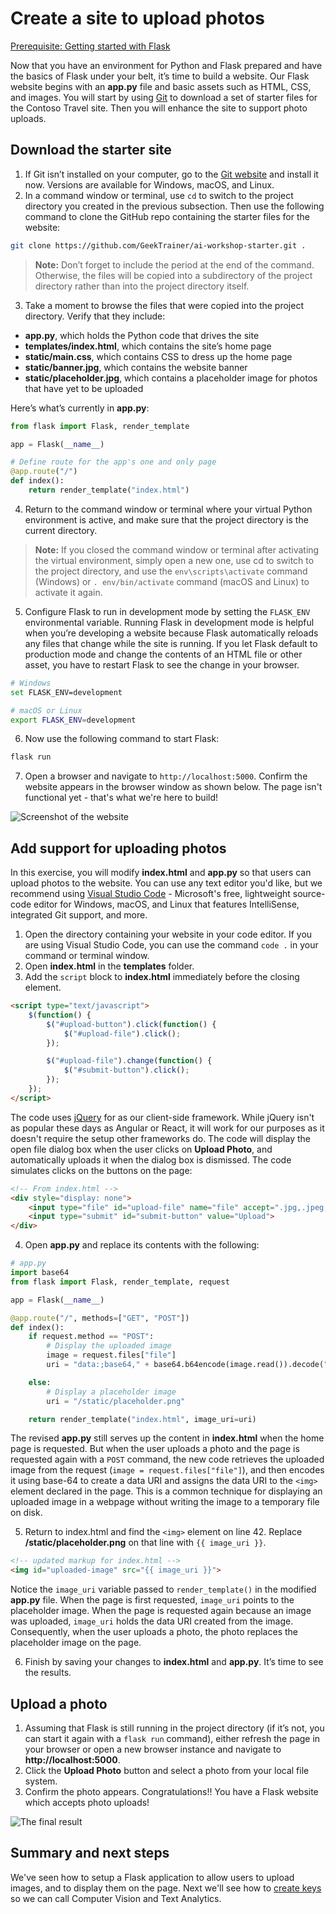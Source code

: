 # Create a site to upload photos

[Prerequisite: Getting started with Flask](./flask.md)

Now that you have an environment for Python and Flask prepared and have the basics of Flask under your belt, it’s time to build a website. Our Flask website begins with an **app.py** file and basic assets such as HTML, CSS, and images. You will start by using [Git](https://en.wikipedia.org/wiki/Git) to download a set of starter files for the Contoso Travel site. Then you will enhance the site to support photo uploads.

## Download the starter site

1. If Git isn’t installed on your computer, go to the [Git website](https://git-scm.com/) and install it now. Versions are available for Windows, macOS, and Linux.
2. In a command window or terminal, use `cd` to switch to the project directory you created in the previous subsection. Then use the following command to clone the GitHub repo containing the starter files for the website:

``` bash
git clone https://github.com/GeekTrainer/ai-workshop-starter.git .
```

> **Note:** Don’t forget to include the period at the end of the command. Otherwise, the files will be copied into a subdirectory of the project directory rather than into the project directory itself.

3. Take a moment to browse the files that were copied into the project directory. Verify that they include:

- **app.py**, which holds the Python code that drives the site
- **templates/index.html**, which contains the site’s home page
- **static/main.css**, which contains CSS to dress up the home page
- **static/banner.jpg**, which contains the website banner
- **static/placeholder.jpg**, which contains a placeholder image for photos that have yet to be uploaded

Here’s what’s currently in **app.py**:

``` python
from flask import Flask, render_template

app = Flask(__name__)

# Define route for the app's one and only page
@app.route("/")
def index():
    return render_template("index.html")
```

4. Return to the command window or terminal where your virtual Python environment is active, and make sure that the project directory is the current directory.

> **Note:** If you closed the command window or terminal after activating the virtual environment, simply open a new one, use cd to switch to the project directory, and use the `env\scripts\activate` command (Windows) or `. env/bin/activate` command (macOS and Linux) to activate it again.

5. Configure Flask to run in development mode by setting the `FLASK_ENV` environmental variable. Running Flask in development mode is helpful when you’re developing a website because Flask automatically reloads any files that change while the site is running. If you let Flask default to production mode and change the contents of an HTML file or other asset, you have to restart Flask to see the change in your browser.

``` bash
# Windows
set FLASK_ENV=development

# macOS or Linux
export FLASK_ENV=development
```

6. Now use the following command to start Flask:

``` bash
flask run
```

7. Open a browser and navigate to `http://localhost:5000`. Confirm the website appears in the browser window as shown below. The page isn't functional yet - that's what we're here to build!

![Screenshot of the website](../images/vision_contoso.png)

## Add support for uploading photos

In this exercise, you will modify **index.html** and **app.py** so that users can upload photos to the website. You can use any text editor you'd like, but we recommend using [Visual Studio Code](https://code.visualstudio.com/) - Microsoft's free, lightweight source-code editor for Windows, macOS, and Linux that features IntelliSense, integrated Git support, and more.

1. Open the directory containing your website in your code editor. If you are using Visual Studio Code, you can use the command `code .` in your command or terminal window.
2. Open **index.html** in the **templates** folder.
3. Add the `script` block to **index.html** immediately before the closing **</body>** element.

``` html
<script type="text/javascript">
    $(function() {
        $("#upload-button").click(function() {
            $("#upload-file").click();
        });

        $("#upload-file").change(function() {
            $("#submit-button").click();
        });
    });
</script>
```

The code uses [jQuery](https://jquery.com/) for as our client-side framework. While jQuery isn't as popular these days as Angular or React, it will work for our purposes as it doesn't require the setup other frameworks do. The code will display the open file dialog box when the user clicks on **Upload Photo**, and automatically uploads it when the dialog box is dismissed. The code simulates clicks on the buttons on the page:

``` html
<!-- From index.html -->
<div style="display: none">
    <input type="file" id="upload-file" name="file" accept=".jpg,.jpeg,.png,.gif">
    <input type="submit" id="submit-button" value="Upload">
</div>
```

4. Open **app.py** and replace its contents with the following:

``` python
# app.py
import base64
from flask import Flask, render_template, request

app = Flask(__name__)

@app.route("/", methods=["GET", "POST"])
def index():
    if request.method == "POST":
        # Display the uploaded image
        image = request.files["file"]
        uri = "data:;base64," + base64.b64encode(image.read()).decode("utf-8")

    else:
        # Display a placeholder image
        uri = "/static/placeholder.png"

    return render_template("index.html", image_uri=uri)
```

The revised **app.py** still serves up the content in **index.html** when the home page is requested. But when the user uploads a photo and the page is requested again with a `POST` command, the new code retrieves the uploaded image from the request (`image = request.files["file"]`), and then encodes it using base-64 to create a data URI and assigns the data URI to the `<img>` element declared in the page. This is a common technique for displaying an uploaded image in a webpage without writing the image to a temporary file on disk.

5. Return to index.html and find the `<img>` element on line 42. Replace **/static/placeholder.png** on that line with `{{ image_uri }}`.

``` html
<!-- updated markup for index.html -->
<img id="uploaded-image" src="{{ image_uri }}">
```

Notice the `image_uri` variable passed to `render_template()` in the modified **app.py** file. When the page is first requested, `image_uri` points to the placeholder image. When the page is requested again because an image was uploaded, `image_uri` holds the data URI created from the image. Consequently, when the user uploads a photo, the photo replaces the placeholder image on the page.

6. Finish by saving your changes to **index.html** and **app.py**. It’s time to see the results.

## Upload a photo

1. Assuming that Flask is still running in the project directory (if it’s not, you can start it again with a `flask run` command), either refresh the page in your browser or open a new browser instance and navigate to **http://localhost:5000**.
2. Click the **Upload Photo** button and select a photo from your local file system.
3. Confirm the photo appears. Congratulations!! You have a Flask website which accepts photo uploads!

![The final result](../images/vision_photo_display.png)

## Summary and next steps

We've seen how to setup a Flask application to allow users to upload images, and to display them on the page. Next we'll see how to [create keys](./create-azure-keys.md) so we can call Computer Vision and Text Analytics.
